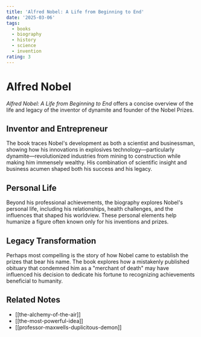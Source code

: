 ```yaml
---
title: 'Alfred Nobel: A Life from Beginning to End'
date: '2025-03-06'
tags:
  - books
  - biography
  - history
  - science
  - invention
rating: 3
---
```


# Alfred Nobel

*Alfred Nobel: A Life from Beginning to End* offers a concise overview of the life and legacy of the inventor of dynamite and founder of the Nobel Prizes.

## Inventor and Entrepreneur

The book traces Nobel's development as both a scientist and businessman, showing how his innovations in explosives technology—particularly dynamite—revolutionized industries from mining to construction while making him immensely wealthy. His combination of scientific insight and business acumen shaped both his success and his legacy.

## Personal Life

Beyond his professional achievements, the biography explores Nobel's personal life, including his relationships, health challenges, and the influences that shaped his worldview. These personal elements help humanize a figure often known only for his inventions and prizes.

## Legacy Transformation

Perhaps most compelling is the story of how Nobel came to establish the prizes that bear his name. The book explores how a mistakenly published obituary that condemned him as a "merchant of death" may have influenced his decision to dedicate his fortune to recognizing achievements beneficial to humanity.

## Related Notes

- [[the-alchemy-of-the-air]]
- [[the-most-powerful-idea]]
- [[professor-maxwells-duplicitous-demon]]
